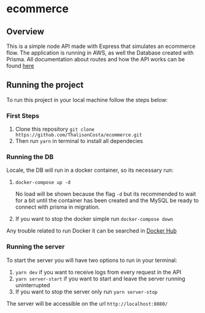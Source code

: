 # ecommerce

## Overview
This is a simple node API made with Express that simulates an ecommerce flow. The application is running in AWS, as well the Database created with Prisma. All documentation about routes and how the API works can be found <a href="https://documenter.getpostman.com/view/22927688/2s8YsuwCLn#ec209ec1-d9e9-4ea6-8297-991b64e53e20" target="_blank">here</a>

## Running the project
To run this project in your local machine follow the steps below:
### First Steps
  1. Clone this repository ```git clone https://github.com/ThalisonCosta/ecommerce.git```
  2. Then run ```yarn``` in terminal to install all dependecies
  
### Running the DB
Locale, the DB will run in a docker container, so its necessary run:
  1. ```docker-compose up -d``` 
    
      No load will be shown because the flag ```-d``` but its recommended to wait for a bit until the container has been created and the MySQL be ready to connect with prisma in migration.

  2. If you want to stop the docker simple run ```docker-compose down```
  
Any trouble related to run Docker it can be searched in <a href="https://hub.docker.com" target="_blank">Docker Hub</a>
### Running the server 
  To start the server you will have two options to run in your terminal:
  1.  ```yarn dev```  if you want to receive logs from every request in the API
  2.  ```yarn server-start``` if you want to start and leave the server running uninterrupted
  3.  If you want to stop the server only run ```yarn server-stop```

The server will be accessible on the url ```http://localhost:8080/```
